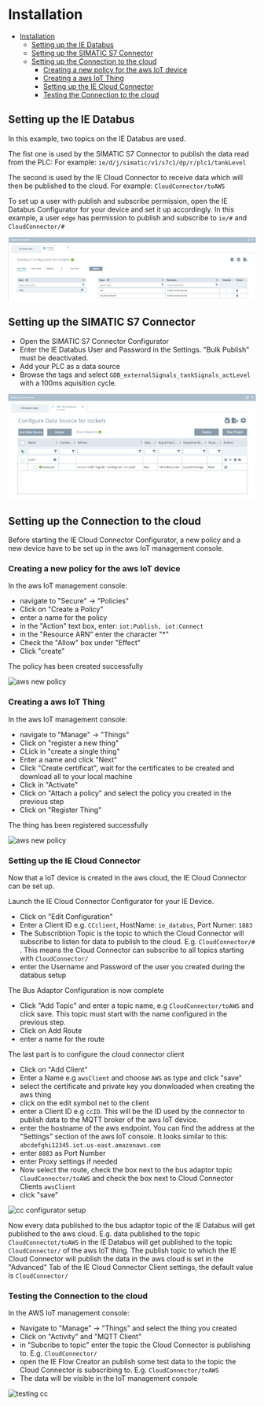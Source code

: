 # Installation

- [Installation](#installation)
  - [Setting up the IE Databus](#setting-up-the-ie-databus)
  - [Setting up the SIMATIC S7 Connector](#setting-up-the-simatic-s7-connector)
  - [Setting up the Connection to the cloud](#setting-up-the-connection-to-the-cloud)
    - [Creating a new policy for the aws IoT device](#creating-a-new-policy-for-the-aws-iot-device)
    - [Creating a aws IoT Thing](#creating-a-aws-iot-thing)
    - [Setting up the IE Cloud Connector](#setting-up-the-ie-cloud-connector)
    - [Testing the Connection to the cloud](#testing-the-connection-to-the-cloud)

## Setting up the IE Databus

In this example, two topics on the IE Databus are used.

The fist one is used by the SIMATIC S7 Connector to publish the data read from the PLC:
For example: `ie/d/j/simatic/v1/s7c1/dp/r/plc1/tankLevel`
 

The second is used by the IE Cloud Connector to receive data which will then be published to the cloud.
For example: `CloudConnector/toAWS`

To set up a user with publish and subscribe permission, open the IE Databus Configurator for your device and set it up accordingly. In this example, a user `edge` has permission to publish and subscribe to `ie/#` and `CloudConnector/#`

![iot gateway databus setup](./graphics/iot-gateway-databus-setup.png)

## Setting up the SIMATIC S7 Connector

- Open the SIMATIC S7 Connector Configurator
- Enter the IE Databus User and Password in the Settings. "Bulk Publish" must be deactivated.
- Add your PLC as a data source
- Browse the tags and select  `GDB_externalSignals_tankSignals_actLevel` with a 100ms aquisition cycle.

![iot gateway S7 connector setup](./graphics/iot-gateway-s7connector-setup.png)

## Setting up the Connection to the cloud

Before starting the IE Cloud Connector Configurator, a new policy and a new device have to be set up in the aws IoT management console.

### Creating a new policy for the aws IoT device

In the aws IoT management console:

- navigate to "Secure" -> "Policies"
- Click on "Create a Policy"
- enter a name for the policy
- in the "Action" text box, enter: `iot:Publish, iot:Connect`
- in the "Resource ARN" enter the character "*"
- Check the "Allow" box under "Effect"
- Click "create"

The policy has been created successfully

![aws new policy](./graphics/iot-gateway-aws-new-policy.gif)

### Creating a aws IoT Thing

In the aws IoT management console:

- navigate to "Manage" -> "Things"
- Click on "register a new thing"
- CLick in "create a single thing"
- Enter a name and click "Next"
- Click "Create certificat", wait for the certificates to be created and download all to your local machine
- Click in "Activate"
- Click on "Attach a policy" and select the policy you created in the previous step
- Click on "Register Thing"

The thing has been registered successfully

![aws new policy](./graphics/iot-gateway-aws-new-device.gif)

### Setting up the IE Cloud Connector

Now that a IoT device is created in the aws cloud, the IE Cloud Connector can be set up.

Launch the IE Cloud Connector Configurator for your IE Device.

- Click on "Edit Configuration"
- Enter a Client ID e.g. `CCclient`, HostName: `ie_databus`, Port Numer: `1883`
- The Subscribtion Topic is the topic to which the Cloud Connector will subscribe to listen for data to publish to the cloud. E.g. `CloudConnector/#` . This means the Cloud Connector can subscribe to all topics starting with `CloudConnector/`
- enter the Username and Password of the user you created during the databus setup

The Bus Adaptor Configuration is now complete

- Click "Add Topic" and enter a topic name, e.g `CloudConnector/toAWS` and click save. This topic must start with the name configured in the previous step.
- Click on Add Route
- enter a name for the route

The last part is to configure the cloud connector client

- Click on "Add Client"
- Enter a Name e.g `awsClient` and choose `AWS` as type and click "save"
- select the certificate and private key you donwloaded when creating the aws thing
- click on the edit symbol net to the client
- enter a Client ID e.g `ccID`. This will be the ID used by the connector to publish data to the MQTT broker of the aws IoT device.
- enter the hostname of the aws endpoint. You can find the address at the "Settings" section of the aws IoT console. It looks similar to this: `abcdefghi12345.iot.us-east.amazonaws.com`
- enter `8883` as Port Number
- enter Proxy settings if needed
- Now select the route, check the box next to the bus adaptor topic `CloudConnector/toAWS` and check the box next to Cloud Connector Clients `awsClient`
- click "save"

![cc configurator setup](./graphics/iot-gateway-cc-configurator.gif)

Now every data published to the bus adaptor topic of the IE Databus will get published to the aws cloud.
E.g. data published to the topic `CloudConnectot/toAWS` in the IE Databus will get published to the topic `CloudConnector/` of the aws IoT thing. The publish topic to which the IE Cloud Connector will publish the data in the aws cloud is set in the "Advanced" Tab of the IE Cloud Connector Client settings, the default value is `CloudConnector/`

### Testing the Connection to the cloud

In the AWS IoT management console:

- Navigate to "Manage" -> "Things" and select the thing you created
- Click on "Activity" and "MQTT Client"
- in "Subcribe to topic" enter the topic the Cloud Connector is publishing to. E.g. `CloudConnector/`
- open the IE Flow Creator an publish some test data to the topic the Cloud Connector is subscribing to. E.g. `CloudConnector/toAWS`
- The data will be visible in the IoT management console

![testing cc](./graphics/iot-gateway-test-aws.gif)

